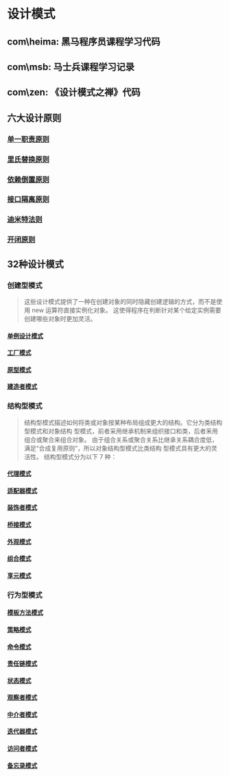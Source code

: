 # 设计模式
## com\heima: 黑马程序员课程学习代码
## com\msb: 马士兵课程学习记录
## com\zen: 《设计模式之禅》代码

## 六大设计原则
### [单一职责原则]() 
### [里氏替换原则]()  
### [依赖倒置原则]()  
### [接口隔离原则]() 
### [迪米特法则]() 
### [开闭原则]() 

## 32种设计模式

### 创建型模式
>这些设计模式提供了一种在创建对象的同时隐藏创建逻辑的方式，而不是使用 new 运算符直接实例化对象。
>这使得程序在判断针对某个给定实例需要创建哪些对象时更加灵活。

#### [单例设计模式](https://blog.csdn.net/qq_40493944/article/details/121068286)
#### [工厂模式]()
#### [原型模式]()
#### [建造者模式]()


### 结构型模式
> 结构型模式描述如何将类或对象按某种布局组成更大的结构。它分为类结构型模式和对象结构
>型模式，前者采用继承机制来组织接口和类，后者釆用组合或聚合来组合对象。
>由于组合关系或聚合关系比继承关系耦合度低，满足“合成复用原则”，所以对象结构型模式比类结构
>型模式具有更大的灵活性。
结构型模式分为以下 7 种：
#### [代理模式]()
#### [适配器模式]()
#### [装饰者模式]()
#### [桥接模式]()
#### [外观模式]()
#### [组合模式]()
#### [享元模式]()

### 行为型模式
#### [模板方法模式]()
#### [策略模式]()
#### [命令模式]()
#### [责任链模式]()
#### [状态模式]()
#### [观察者模式]()
#### [中介者模式]()
#### [迭代器模式]()
#### [访问者模式]()
#### [备忘录模式]()